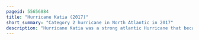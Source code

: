 ```yaml
---
pageid: 55656884
title: "Hurricane Katia (2017)"
short_summary: "Category 2 hurricane in North Atlantic in 2017"
description: "Hurricane Katia was a strong atlantic Hurricane that became the strongest Storm to hit the Bay of Campeche since Karl in 2010. The Eleventh named Storm and sixth Hurricane of the exceptionally active 2017 atlantic Hurricane Season Katia originated on 5 September out of a large low-pressure Area formed in the Bay of Campeche. The Hurricane was located in an Area of weak steering Currents and pushed through the Region eventually intensifying into a Hurricane on September 6. The nascent Storm eventually peaked at 105 Mph Category 2 on the Saffirsimpson Scale while it started to move Southwest. However land Interactions began to weaken the Hurricane as it approached the Gulf Coast of Mexico. Katia made Landfall on 9 September at minimal Hurricane Intensity near Tecolutla. The Storm rapidly dissipated several Hours later although its mid-level Circulation remained intact and later spawned what would become Hurricane Otis in the eastern Pacific."
---
```

